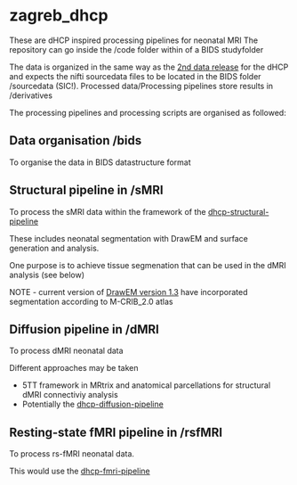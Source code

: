 # zagreb_dhcp
These are dHCP inspired processing pipelines for neonatal MRI 
The repository can go inside the /code folder within of a BIDS studyfolder

The data is organized in the same way as the [2nd data release](https://drive.google.com/file/d/197g9afbg9uzBt04qYYAIhmTOvI3nXrhI/view) for the dHCP and expects the nifti sourcedata files to be located in the BIDS folder /sourcedata (SIC!). Processed data/Processing pipelines store results in /derivatives

The processing pipelines and processing scripts are organised as followed: 

## Data organisation /bids
To organise the data in BIDS datastructure format

## Structural pipeline in /sMRI
To process the sMRI data within the framework of the [dhcp-structural-pipeline](https://github.com/BioMedIA/dhcp-structural-pipeline)

These includes neonatal segmentation with DrawEM and surface generation and analysis. 

One purpose is to achieve tissue segmenation that can be used in the dMRI analysis (see below)

NOTE - current version of [DrawEM version 1.3](https://github.com/MIRTK/DrawEM) have incorporated segmentation according to M-CRIB_2.0 atlas

## Diffusion pipeline in /dMRI
To process dMRI neonatal data 

Different approaches may be taken
- 5TT framework in MRtrix and anatomical parcellations for structural dMRI connectiviy analysis
- Potentially the [dhcp-diffusion-pipeline](https://git.fmrib.ox.ac.uk/matteob/dHCP_neo_dMRI_pipeline_release)

## Resting-state fMRI pipeline in /rsfMRI
To process rs-fMRI neonatal data.

This would use the [dhcp-fmri-pipeline](https://git.fmrib.ox.ac.uk/seanf/dhcp-neonatal-fmri-pipeline)


